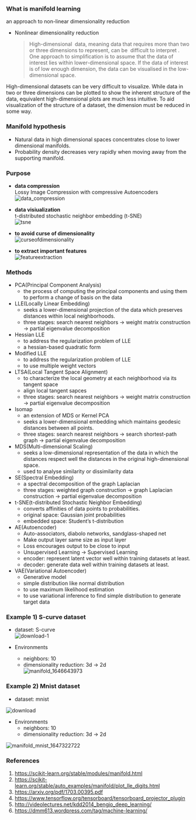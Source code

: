 ### What is manifold learning

an approach to non-linear dimensionality reduction

- Nonlinear dimensionality reduction
    
    > High-dimensional
     data, meaning data that requires more than two or three dimensions to represent, can be  difficult to interpret
    . One approach to simplification is to assume that the data of interest lies within lower-dimensional space. If the data of interest is of low enough dimension, the data can be visualised in the low-dimensional space.
    > 

High-dimensional datasets can be very difficult to visualize. While data in two or three dimensions can be plotted to show the inherent structure of the data, equivalent high-dimensional plots are much less intuitive. To aid visualization of the structure of a dataset, the dimension must be reduced in some way.

### Manifold hypothesis

- Natural data in high dimensional spaces concentrates close to lower dimensional manifolds.
- Probability density decreases very rapidly when moving away from the supporting manifold.

### Purpose

- **data compression** \
    Lossy Image Compression with compressive Autoencoders \
    ![data_compression](https://user-images.githubusercontent.com/93747285/156995502-8c22fa96-67bf-4354-ba4d-2f571dc46a72.png)
    
- **data visiualization** \
    t-distributed stochastic neighbor embedding (t-SNE) \
    ![tsne](https://user-images.githubusercontent.com/93747285/156995543-2aa1bb8b-6960-416e-9849-9c102615a7db.png)

- **to avoid curse of dimensionality** \
![curseofdimensionality](https://user-images.githubusercontent.com/93747285/157001282-1e67c790-968f-4c8b-9763-1c495e2bd6c3.png)
        
- **to extract important features** \
![featureextraction](https://user-images.githubusercontent.com/93747285/156995704-f7a5c892-0064-4716-9ae1-467068282139.png)


### Methods
- PCA(Principal Component Analysis)
    - the process of computing the principal components and using them to perform a change of basis on the data
- LLE(Locally Linear Embedding)
    - seeks a lower-dimensional projection of the data which preserves distances within local neighborhoods.
    - three stages: search nearest neighbors → weight matrix construction → partial eigenvalue decomposition
- Hessian LLE
    - to address the regularization problem of LLE
    - a hessian-based quadratic form
- Modified LLE
    - to address the regularization problem of LLE
    - to use multiple weight vectors
- LTSA(Local Tangent Space Alignment)
    - to characterize the local geometry at each neighborhood via its tangent space
    - align local tangent sapces
    - three stages: search nearest neighbors → weight matrix construction → partial eigenvalue decomposition
- Isomap
    - an extension of MDS or Kernel PCA
    - seeks a lower-dimensional embedding which maintains geodesic distances between all points.
    - three stages: search nearest neighbors → search shortest-path graph → partial eigenvalue decomposition
- MDS(Multi-dimensional Scaling)
    - seeks a low-dimensional representation of the data in which the distances respect well the distances in the original high-dimensional space.
    - used to analyse similarity or dissimilarity data
- SE(Spectral Embedding)
    - a spectral decomposition of the graph Laplacian
    - three stages: weighted graph construction → graph Laplacian construction → partial eigenvalue decomposition
- t-SNE(t-distributed Stochastic Neighbor Embedding)
    - converts affinities of data points to probabilities.
    - original space: Gaussian joint probabilities
    - embedded space: Student’s t-distribution
- AE(Autoencoder)
    - Auto-associators, diabolo networks, sandglass-shaped net
    - Make output layer same size as input layer
    - Loss encourages output to be close to input
    - Unsupervised Learning → Supervised Learning
    - encoder: represent latent vector well within training datasets at least.
    - decoder: generate data well within training datasets at least.
- VAE(Variational Autoencoder)
    - Generative model
    - simple distribution like normal distribution
    - to use maximum likelihood estimation
    - to use variational inference to find simple distribution to generate target data

### Example 1) S-curve dataset
- dataset: S-curve \
![download-1](https://user-images.githubusercontent.com/93747285/157001326-aa3bfa2c-0d68-43ff-b532-777503f1db9e.png)

- Environments
    - neighbors: 10
    - dimensionality reduction: 3d → 2d \
![manifold_1646643973](https://user-images.githubusercontent.com/93747285/157000893-0e8223cf-68d9-4024-acdb-72036b845ff7.png)

### Example 2) Mnist dataset
- dataset: mnist

![download](https://user-images.githubusercontent.com/93747285/158350009-edc75a38-a620-4c80-babf-1c79903e51bc.png)

- Environments
    - neighbors: 10
    - dimensionality reduction: 3d → 2d

![manifold_mnist_1647322722](https://user-images.githubusercontent.com/93747285/158350096-50f2e234-c645-4c26-9e6c-9508a93d45ee.png)



### References
1. https://scikit-learn.org/stable/modules/manifold.html
2. https://scikit-learn.org/stable/auto_examples/manifold/plot_lle_digits.html
3. https://arxiv.org/pdf/1703.00395.pdf
4. https://www.tensorflow.org/tensorboard/tensorboard_projector_plugin
5. http://videolectures.net/kdd2014_bengio_deep_learning/
6. https://dmm613.wordpress.com/tag/machine-learning/
